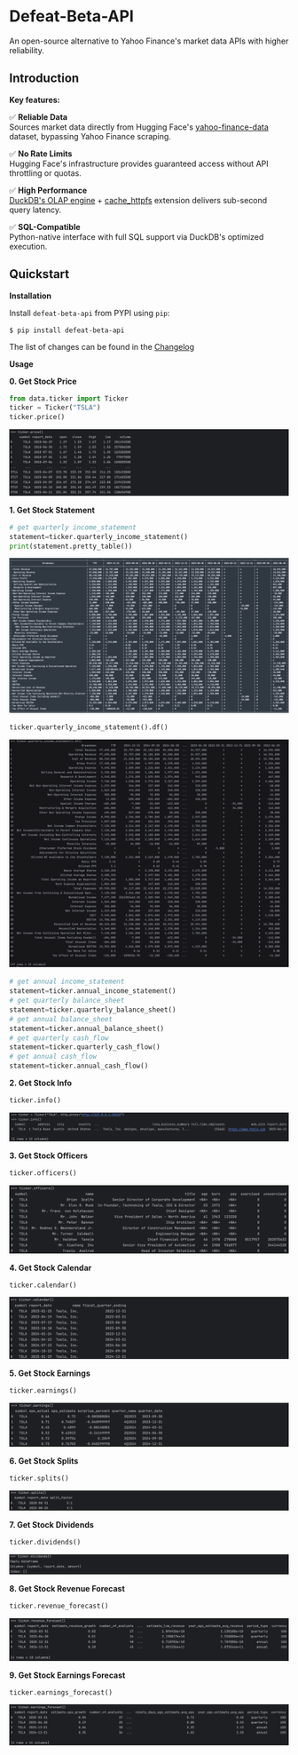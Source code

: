 # Defeat-Beta-API

An open-source alternative to Yahoo Finance's market data APIs with higher reliability.

## Introduction

**Key features:**

✅ **Reliable Data**  
Sources market data directly from Hugging Face's [yahoo-finance-data](https://huggingface.co/datasets/bwzheng2010/yahoo-finance-data) dataset, bypassing Yahoo Finance scraping.

✅ **No Rate Limits**  
Hugging Face's infrastructure provides guaranteed access without API throttling or quotas.

✅ **High Performance**  
[DuckDB's OLAP engine](https://duckdb.org/) + [cache_httpfs](https://duckdb.org/community_extensions/extensions/cache_httpfs.html) extension delivers sub-second query latency.

✅ **SQL-Compatible**  
Python-native interface with full SQL support via DuckDB's optimized execution.

## Quickstart

**Installation**

Install `defeat-beta-api` from PYPI using `pip`:

``` {.sourceCode .bash}
$ pip install defeat-beta-api
```

The list of changes can be found in the [Changelog](https://github.com/defeat-beta/defeatbeta-api/blob/main/CHANGELOG.rst)

**Usage**

**0. Get Stock Price**
```python
from data.ticker import Ticker
ticker = Ticker("TSLA")
ticker.price()
```
![example_0.png](doc/img/example_0.png)

**1. Get Stock Statement**

```python
# get quarterly income_statement
statement=ticker.quarterly_income_statement()
print(statement.pretty_table())
```
![example_11.png](doc/img/example_11.png)

```python
ticker.quarterly_income_statement().df()
```
![example_12.png](doc/img/example_12.png)


```python
# get annual income_statement
statement=ticker.annual_income_statement()
# get quarterly balance_sheet
statement=ticker.quarterly_balance_sheet()
# get annual balance_sheet
statement=ticker.annual_balance_sheet()
# get quarterly cash_flow
statement=ticker.quarterly_cash_flow()
# get annual cash_flow
statement=ticker.annual_cash_flow()
```

**2. Get Stock Info**

```python
ticker.info()
```
![example_1.png](doc/img/example_1.png)

**3. Get Stock Officers**
```python
ticker.officers()
```
![example_2.png](doc/img/example_2.png)

**4. Get Stock Calendar**
```python
ticker.calendar()
```
![example_3.png](doc/img/example_3.png)

**5. Get Stock Earnings**
```python
ticker.earnings()
```
![example_4.png](doc/img/example_4.png)

**6. Get Stock Splits**
```python
ticker.splits()
```
![example_5.png](doc/img/example_5.png)

**7. Get Stock Dividends**
```python
ticker.dividends()
```
![example_6.png](doc/img/example_6.png)

**8. Get Stock Revenue Forecast**
```python
ticker.revenue_forecast()
```
![example_7.png](doc/img/example_7.png)

**9. Get Stock Earnings Forecast**
```python
ticker.earnings_forecast()
```
![example_8.png](doc/img/example_8.png)




